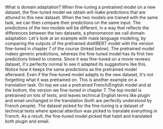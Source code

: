 What is domain adaptation? When fine-tuning a pretrained model on a new dataset, the fine-tuned model we obtain will make predictions that are attuned to this new dataset. When the two models are trained with the same task, we can then compare their predictions on the same input. The predictions of the two models will be different, in a way that reflects the differences between the two datasets, a phenomenon we call domain adaptation. Let's look at an example with mask language modeling, by comparing the outputs of the pretrained distilBERT model with the version fine-tuned in chapter 7 of the course (linked below). The pretrained model makes generic predictions, whereas the fine-tuned model has its first two predictions linked to cinema. Since it was fine-tuned on a movie reviews dataset, it's perfectly normal to see it adapted its suggestions like this. Notice how it keeps the same predictions as the pretrained model afterward. Even if the fine-tuned model adapts to the new dataset, it's not forgetting what it was pretrained on. This is another example on a translation task. On top we use a pretrained French/English model and at the bottom, the version we fine-tuned in chapter 7. The top model is pretrained on lots of texts, and leaves technical English terms like plugin and email unchanged in the translation (both are perfectly understood by French people). The dataset picked for the fine-tuning is a dataset of technical texts where special attention was picked to translate everything in French. As a result, the fine-tuned model picked that habit and translated both plugin and email.